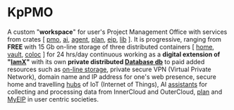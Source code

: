 # KpPMO

A custom "<b>workspace</b>" for user's Project Management Office with services from crates [ <a href="https://github.com/khaiphong/kp_pmo/tree/main/pmo" target="_blank">pmo</a>, <a href="https://github.com/khaiphong/kp_pmo/tree/main/ai" target="_blank">ai</a>, <a href="https://github.com/khaiphong/kp_pmo/tree/main/agent" target="_blank">agent</a>, <a href="https://github.com/khaiphong/kp_pmo/tree/main/plan" target="_blank">plan</a>, <a href="https://github.com/khaiphong/kp_pmo/tree/main/eip" target="_blank">eip</a>, <a href="https://github.com/khaiphong/kp_pmo/tree/main/lib" target="_blank">lib</a> ]. It is progressive, ranging from <b>FREE</b> with 15 Gb on-line storage of three distributed containers [ <a href="https://github.com/khaiphong/kp_mu/tree/main/home" target="_blank">home</a>, <a href="https://github.com/khaiphong/kp_mu/tree/main/vault" target="_blank">vault</a>, <a href="https://github.com/khaiphong/kp_mu/tree/main/coloc" target="_blank">coloc</a> ] for 24 hrs/day continuous working as a <b>digital extension of "<a href="https://github.com/khaiphong/kp_mu/" target="_blank">IamX</a>"</b> with its own <b>private distributed <a href="https://github.com/khaiphong/kp_platform/tree/main/db" target="_blank">Database db</a></b> to paid added resources such as <a href="https://github.com/khaiphong/kp_platform/tree/main/storage" target="_blank">on-line storage</a>, private secure VPN (Virtual Private Network), domain name and IP address for one's web presence, secure home and travelling <a href="https://github.com/khaiphong/kp_platform/tree/main/hub" target="_blank">hubs</a> of IoT (Internet of Things), AI <a href="https://github.com/khaiphong/kp_pmo/tree/main/agent" target="_blank">assistants</a> for collecting and processing data from InnerCloud and OuterCloud, <a href="https://github.com/khaiphong/kp_pmo/tree/main/plan" target="_blank">plan</a> and <a href="https://github.com/khaiphong/kp_pmo/tree/main/eip" target="_blank">MyEIP</a> in user centric societies.

